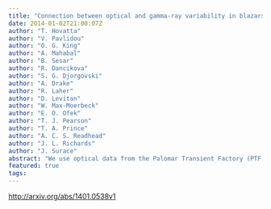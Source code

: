 ```yaml
---
title: "Connection between optical and gamma-ray variability in blazars"
date: 2014-01-02T21:00:07Z
author: "T. Hovatta"
author: "V. Pavlidou"
author: "O. G. King"
author: "A. Mahabal"
author: "B. Sesar"
author: "R. Dancikova"
author: "S. G. Djorgovski"
author: "A. Drake"
author: "R. Laher"
author: "D. Levitan"
author: "W. Max-Moerbeck"
author: "E. O. Ofek"
author: "T. J. Pearson"
author: "T. A. Prince"
author: "A. C. S. Readhead"
author: "J. L. Richards"
author: "J. Surace"
abstract: "We use optical data from the Palomar Transient Factory (PTF) and the Catalina Real-Time Transient Survey (CRTS) to study the variability of gamma-ray detected and non-detected objects in a large population of active galactic nuclei (AGN) selected from the Candidate Gamma-Ray Blazar Survey and Fermi Gamma-Ray Space Telescope catalogs. Our samples include 714 sources with PTF data and 1244 sources with CRTS data. We calculate the intrinsic modulation index to quantify the optical variability amplitude in these samples. We find the gamma-ray detected objects to be more variable than the non-detected ones. The flat spectrum radio quasars (FSRQs) are more variable than the BL Lac objects in our sample, but the significance of the difference depends on the sample used. When dividing the objects based on their synchrotron peak frequency, we find the low synchrotron peaked (LSP) objects to be significantly more variable than the high synchrotron peaked (HSP) ones, explaining the difference between the FSRQs and BL Lacs. This could be due to the LSPs being observed near their electron energy peak, while in the HSPs the emission is caused by lower energy electrons, which cool more slowly. We also find a significant correlation between the optical and gamma-ray fluxes that is stronger in the HSP BL Lacs than in the FSRQs. The FSRQs in our sample are also more Compton dominated than the HSP BL Lacs. These findings are consistent with models where the gamma-ray emission of HSP objects is produced by the synchrotron self-Compton mechanism, while the LSP objects need an additional external Compton component that increases the scatter in the flux-flux correlation."
featured: true
tags:
---
```

http://arxiv.org/abs/1401.0538v1
